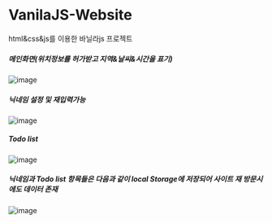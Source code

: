 # VanilaJS-Website

html&css&js를 이용한 바닐라js 프로젝트


##### 메인화면(위치정보를 허가받고 지역&날씨&시간을 표기)
![image](https://github.com/akdlcnd0994/VanilaJS-Website/assets/28687142/1a8d4995-6753-457a-a289-e3b0c5cbd55f)

##### 닉네임 설정 및 재입력가능
![image](https://github.com/akdlcnd0994/VanilaJS-Website/assets/28687142/044a97ad-a629-4be5-aa24-b77161baf70d)

##### Todo list
![image](https://github.com/akdlcnd0994/VanilaJS-Website/assets/28687142/12cf601a-cf98-4dc3-8472-fd9f3b2dbbd9)

##### 닉네임과 Todo list 항목들은 다음과 같이 local Storage에 저장되어 사이트 재 방문시에도 데이터 존재
![image](https://github.com/akdlcnd0994/VanilaJS-Website/assets/28687142/7bb0f32a-5914-451a-8eb3-5798a21260bc)
